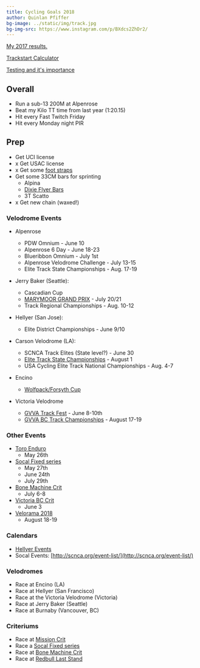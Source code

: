 ```yaml
---
title: Cycling Goals 2018
author: Quinlan Pfiffer
bg-image: ../static/img/track.jpg
bg-img-src: https://www.instagram.com/p/BXdcs2ZhDr2/
---
```


[My 2017 results.](http://obra.org/people/136287/2017)

[Trackstart Calculator](https://www.trackstarcalculator.com/)

[Testing and it's importance](https://www.trackcyclingacademy.com/blog/why-is-testing-in-track-cycling-so-important)

## Overall
* Run a sub-13 200M at Alpenrose
* Beat my Kilo TT time from last year (1:20.15)
* Hit every Fast Twitch Friday
* Hit every Monday night PIR

## Prep
* Get UCI license
* x Get USAC license
* x Get some [foot straps](https://www.blsglobal.net/int/product/velcro-toe-straps/)
* Get some 33CM bars for sprinting
    * Alpina
    * [Dixie Flyer Bars](https://www.instagram.com/p/Bg37AwEDAlH/)
    * 3T Scatto
* x Get new chain (waxed!)

### Velodrome Events
* Alpenrose
    * PDW Omnium - June 10
    * Alpenrose 6 Day - June 18-23
    * Blueribbon Omnium - July 1st
    * Alpenrose Velodrome Challenge - July 13-15
    * Elite Track State Championships - Aug. 17-19
* Jerry Baker (Seattle):
    * Cascadian Cup
    * [MARYMOOR GRAND PRIX](https://www.instagram.com/p/Bg7Q7gyBBXx/) - July 20/21
    * Track Regional Championships - Aug. 10-12
* Hellyer (San Jose):
    * Elite District Championships - June 9/10

* Carson Velodrome (LA):
    * SCNCA Track Elites (State level?) - June 30
    * [Elite Track State Championships](http://scnca.org/event-list/) - August 1
    * USA Cycling Elite Track National Championships - Aug. 4-7
* Encino
    * [Wolfpack/Forsyth Cup](https://www.facebook.com/events/149070722558476/)
* Victoria Velodrome
    * [GVVA Track Fest](https://www.facebook.com/photo.php?fbid=10156181479103665&set=gm.570330699991000&type=3&theater) -  June 8-10th
    * [GVVA BC Track Championships](https://www.gvva.bc.ca/events/2018-08/) -
      August 17-19

### Other Events
* [Toro Enduro](http://www.californiaenduroseries.com/2016/01/01/2017-toro-enduro/)
    * May 26th
* [Socal Fixed series](https://socalfixedseries.com/)
    * May 27th
    * June 24th
    * July 29th
* [Bone Machine Crit](http://bonemachinecrit.com/)
    * July 6-8
* [Victoria BC Crit](https://www.victoriabikerace.com/fixed-gear-crit)
    * June 3
* [Velorama 2018](https://www.veloramafestival.com/)
    * August 18-19

### Calendars

* [Hellyer Events](http://www.ridethetrack.com/schedule/calendar/)
* Socal Events: [http://scnca.org/event-list/](http://scnca.org/event-list/)

### Velodromes
* Race at Encino (LA)
* Race at Hellyer (San Francisco)
* Race at the Victoria Velodrome (Victoria)
* Race at Jerry Baker (Seattle)
* Race at Burnaby (Vancouver, BC)

### Criteriums
* Race at [Mission Crit](http://www.missioncrit.com/)
* Race a [Socal Fixed series](https://socalfixedseries.com/)
* Race at [Bone Machine Crit](http://www.bonemachinecrit.com/)
* Race at [Redbull Last Stand](https://laststand.splashthat.com/)
